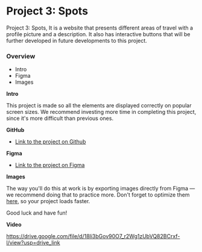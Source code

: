 # Project 3: Spots

Project 3: Spots, It is a website that presents different areas of travel with a profile picture and a description. It also has interactive buttons that will be further developed in future developments to this project.

### Overview  

* Intro  
* Figma  
* Images  
  
**Intro**
  
This project is made so all the elements are displayed correctly on popular screen sizes. We recommend investing more time in completing this project, since it's more difficult than previous ones.  
  
**GitHub**

* [Link to the project on Github](https://github.com/AbbyNicole9793/se_project_spots)

**Figma**  
  
* [Link to the project on Figma](https://www.figma.com/file/BBNm2bC3lj8QQMHlnqRsga/Sprint-3-Project-%E2%80%94-Spots?type=design&node-id=2%3A60&mode=design&t=afgNFybdorZO6cQo-1)
  
**Images**  
  
The way you'll do this at work is by exporting images directly from Figma — we recommend doing that to practice more. Don't forget to optimize them [here](https://tinypng.com/), so your project loads faster. 
  
Good luck and have fun!

**Video**

https://drive.google.com/file/d/18li3bGov90O7_r2Wg1zUbVQ82BCrxf-l/view?usp=drive_link
